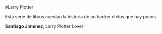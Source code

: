 #Larry Plotter

Esta serie de libros cuentan la historia de un hacker d elos que hay pocos.

**Santiago Jimenez**, Larry Plotter Lover